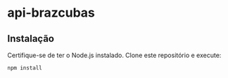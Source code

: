 # api-brazcubas
## Instalação

Certifique-se de ter o Node.js instalado. Clone este repositório e execute:

```bash
npm install